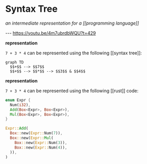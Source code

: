 # Syntax Tree

_an intermediate representation for a [[programming language]]_

--- <https://youtu.be/4m7ubrdbWQU?t=429>

**representation**

`7 + 3 * 4` can be represented using the following [[syntax tree]]:

```mermaid
graph TD
  $$+$$ --> $$7$$
  $$+$$ --> $$*$$ --> $$3$$ & $$4$$
```

**representation**

`7 + 3 * 4` can be represented using the following [[rust]] code:

```rust
enum Expr {
  Num(i32),
  Add(Box<Expr>, Box<Expr>),
  Mul(Box<Expr>, Box<Expr>),
}

Expr::Add(
  Box::new(Expr::Num(7)),
  Box::new(Expr::Mul(
    Box::new(Expr::Num(3)),
    Box::new(Expr::Num(4)),
  )),
)
```
